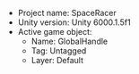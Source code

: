 <!-- UNITY CODE ASSIST INSTRUCTIONS START -->
- Project name: SpaceRacer
- Unity version: Unity 6000.1.5f1
- Active game object:
  - Name: GlobalHandle
  - Tag: Untagged
  - Layer: Default
<!-- UNITY CODE ASSIST INSTRUCTIONS END -->